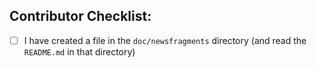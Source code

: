 ## Contributor Checklist:

* [ ] I have created a file in the `doc/newsfragments` directory (and read the `README.md` in that directory)
